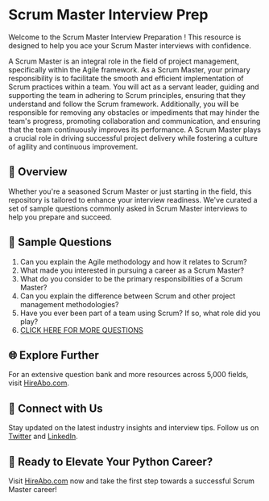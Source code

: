 # Scrum Master Interview Prep

Welcome to the Scrum Master Interview Preparation ! This resource is designed to help you ace your Scrum Master interviews with confidence.

A Scrum Master is an integral role in the field of project management, specifically within the Agile framework. As a Scrum Master, your primary responsibility is to facilitate the smooth and efficient implementation of Scrum practices within a team. You will act as a servant leader, guiding and supporting the team in adhering to Scrum principles, ensuring that they understand and follow the Scrum framework. Additionally, you will be responsible for removing any obstacles or impediments that may hinder the team's progress, promoting collaboration and communication, and ensuring that the team continuously improves its performance. A Scrum Master plays a crucial role in driving successful project delivery while fostering a culture of agility and continuous improvement.

## 🚀 Overview

Whether you're a seasoned Scrum Master or just starting in the field, this repository is tailored to enhance your interview readiness. We've curated a set of sample questions commonly asked in Scrum Master interviews to help you prepare and succeed.

## 📝 Sample Questions

1. Can you explain the Agile methodology and how it relates to Scrum?
2. What made you interested in pursuing a career as a Scrum Master?
3. What do you consider to be the primary responsibilities of a Scrum Master?
4. Can you explain the difference between Scrum and other project management methodologies?
5. Have you ever been part of a team using Scrum? If so, what role did you play?
6. [CLICK HERE FOR MORE QUESTIONS](https://hireabo.com/job/1_3_6/Scrum%20Master)

## 🌐 Explore Further

For an extensive question bank and more resources across 5,000 fields, visit [HireAbo.com](https://www.hireabo.com).

## 📱 Connect with Us

Stay updated on the latest industry insights and interview tips. Follow us on [Twitter](https://twitter.com/hireabo) and [LinkedIn](https://www.linkedin.com/in/hire-abo-3609972a8/).

## 🚀 Ready to Elevate Your Python Career?

Visit [HireAbo.com](https://www.hireabo.com) now and take the first step towards a successful Scrum Master career!
